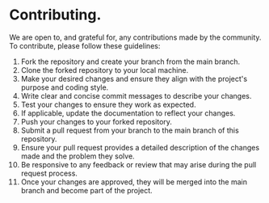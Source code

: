# Contributing.

We are open to, and grateful for, any contributions made by the community.  
To contribute, please follow these guidelines:

1. Fork the repository and create your branch from the main branch.
2. Clone the forked repository to your local machine.
3. Make your desired changes and ensure they align with the project's purpose and coding style.
4. Write clear and concise commit messages to describe your changes.
5. Test your changes to ensure they work as expected.
6. If applicable, update the documentation to reflect your changes.
7. Push your changes to your forked repository.
8. Submit a pull request from your branch to the main branch of this repository.
9. Ensure your pull request provides a detailed description of the changes made and the problem they solve.
10. Be responsive to any feedback or review that may arise during the pull request process.
11. Once your changes are approved, they will be merged into the main branch and become part of the project.
